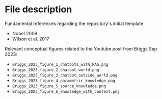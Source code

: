 # File description

Fundamental references regarding the repository's initial template:
+ Nobel 2009
+ Wilson et al. 2017

Relevant conceptual figures related to the Youtube post from Briggs Sep 2023:
+ `Briggs_2023_figure_1_chatbots_with_RAG.png`
+ `Briggs_2023_figure_2_chatbot_world.png`
+ `Briggs_2023_figure_3_chatbot_outside_world.png`
+ `Briggs_2023_figure_4_parametric_knowledge.png`
+ `Briggs_2023_figure_5_source_knowledge.png`
+ `Briggs_2023_figure_6_knowledge_with_context.png`
